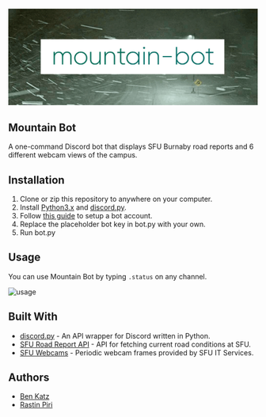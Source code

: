 ![mountain bot header](mountain-bot-header.gif)


## Mountain Bot
A one-command Discord bot that displays SFU Burnaby road reports and 6 different webcam views of the campus.

## Installation

1. Clone or zip this repository to anywhere on your computer.
2. Install [Python3.x](https://www.python.org/downloads/) and [discord.py](http://www.dropwizard.io/1.0.2/docs/).
3. Follow [this guide](https://twentysix26.github.io/Red-Docs/red_guide_bot_accounts/) to setup a bot account.
4. Replace the placeholder bot key in bot.py with your own. 
5. Run bot.py


## Usage

You can use Mountain Bot by typing `.status` on any channel.

![usage](https://i.gyazo.com/725d73e754dee33996cab2b163d59673.gif)


## Built With

* [discord.py](http://www.dropwizard.io/1.0.2/docs/) - An API wrapper for Discord written in Python.
* [SFU Road Report API](http://www.sfu.ca/security/sfuroadconditions/api/3/current) - API for fetching current road conditions at SFU.
* [SFU Webcams](https://www.sfu.ca/itservices/technical/webcams.html) - Periodic webcam frames provided by SFU IT Services.


## Authors
* [Ben Katz](https://github.com/ben-katz)
* [Rastin Piri](https://github.com/rastin-piri)
